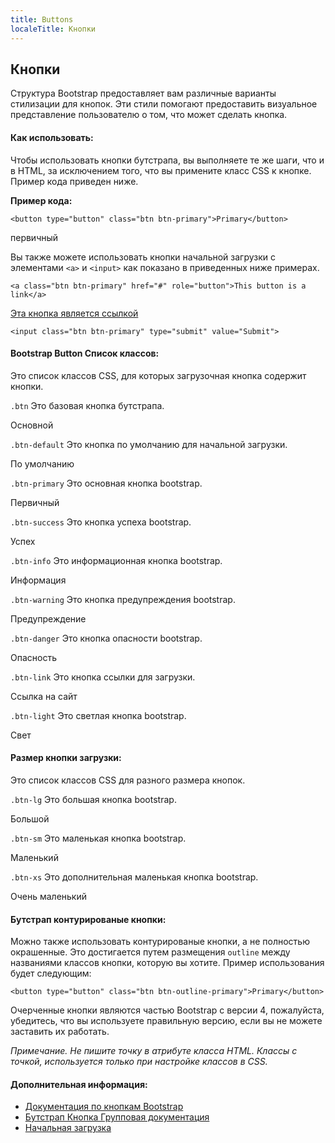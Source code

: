 ```yaml
---
title: Buttons
localeTitle: Кнопки
---
```

## Кнопки

Структура Bootstrap предоставляет вам различные варианты стилизации для кнопок. Эти стили помогают предоставить визуальное представление пользователю о том, что может сделать кнопка.

#### Как использовать:

Чтобы использовать кнопки бутстрапа, вы выполняете те же шаги, что и в HTML, за исключением того, что вы примените класс CSS к кнопке. Пример кода приведен ниже.

**Пример кода:**

`<button type="button" class="btn btn-primary">Primary</button>`

первичный

Вы также можете использовать кнопки начальной загрузки с элементами `<a>` и `<input>` как показано в приведенных ниже примерах.

`<a class="btn btn-primary" href="#" role="button">This button is a link</a>`

[Эта кнопка является ссылкой](#)

`<input class="btn btn-primary" type="submit" value="Submit">`

#### Bootstrap Button Список классов:

Это список классов CSS, для которых загрузочная кнопка содержит кнопки.

`.btn` Это базовая кнопка бутстрапа.

Основной

`.btn-default` Это кнопка по умолчанию для начальной загрузки.

По умолчанию

`.btn-primary` Это основная кнопка bootstrap.

Первичный

`.btn-success` Это кнопка успеха bootstrap.

Успех

`.btn-info` Это информационная кнопка bootstrap.

Информация

`.btn-warning` Это кнопка предупреждения bootstrap.

Предупреждение

`.btn-danger` Это кнопка опасности bootstrap.

Опасность

`.btn-link` Это кнопка ссылки для загрузки.

Ссылка на сайт

`.btn-light` Это светлая кнопка bootstrap.

Свет

#### Размер кнопки загрузки:

Это список классов CSS для разного размера кнопок.

`.btn-lg` Это большая кнопка bootstrap.

Большой

`.btn-sm` Это маленькая кнопка bootstrap.

Маленький

`.btn-xs` Это дополнительная маленькая кнопка bootstrap.

Очень маленький

#### Бутстрап контурированые кнопки:

Можно также использовать контурированые кнопки, а не полностью окрашенные. Это достигается путем размещения `outline` между названиями классов кнопки, которую вы хотите. Пример использования будет следующим:

`<button type="button" class="btn btn-outline-primary">Primary</button>`

Очерченные кнопки являются частью Bootstrap с версии 4, пожалуйста, убедитесь, что вы используете правильную версию, если вы не можете заставить их работать.

_Примечание. Не пишите точку в атрибуте класса HTML. Классы с точкой, используется только при настройке классов в CSS._

#### Дополнительная информация:

*   [Документация по кнопкам Bootstrap](https://getbootstrap.com/docs/4.0/components/buttons/)
*   [Бутстрап Кнопка Групповая документация](http://getbootstrap.com/docs/4.0/components/button-group/)
*   [Начальная загрузка](/articles/bootstrap/bootstrap-get-started)
